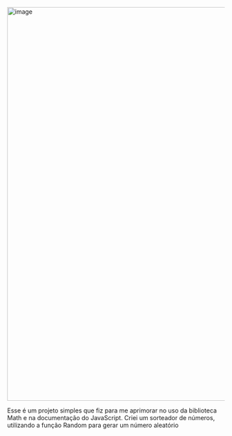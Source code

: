 <img width="1918" height="913" alt="image" src="https://github.com/user-attachments/assets/8b77855c-4702-49da-b2cb-2979d256d785" />
<p>Esse é um projeto simples que fiz para me aprimorar no uso da biblioteca Math e na documentação do JavaScript. Criei um sorteador de números, utilizando a função Random para gerar um número aleatório</p>
